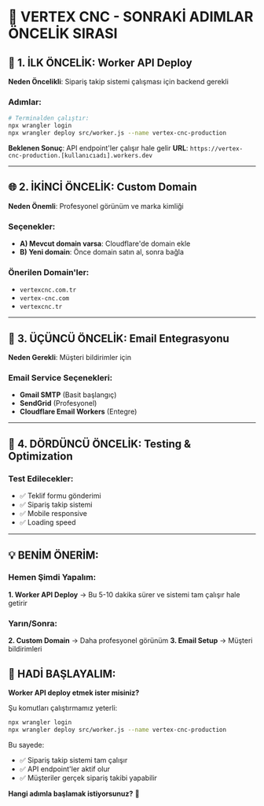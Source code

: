 # 🎯 VERTEX CNC - SONRAKİ ADIMLAR ÖNCELİK SIRASI

## 🚀 1. İLK ÖNCELİK: Worker API Deploy

**Neden Öncelikli**: Sipariş takip sistemi çalışması için backend gerekli

### Adımlar:
```bash
# Terminalden çalıştır:
npx wrangler login
npx wrangler deploy src/worker.js --name vertex-cnc-production
```

**Beklenen Sonuç**: API endpoint'ler çalışır hale gelir
**URL**: `https://vertex-cnc-production.[kullanıcıadı].workers.dev`

---

## 🌐 2. İKİNCİ ÖNCELİK: Custom Domain

**Neden Önemli**: Profesyonel görünüm ve marka kimliği

### Seçenekler:
- **A) Mevcut domain varsa**: Cloudflare'de domain ekle
- **B) Yeni domain**: Önce domain satın al, sonra bağla

### Önerilen Domain'ler:
- `vertexcnc.com.tr` 
- `vertex-cnc.com`
- `vertexcnc.tr`

---

## 📧 3. ÜÇÜNCÜ ÖNCELİK: Email Entegrasyonu

**Neden Gerekli**: Müşteri bildirimler için

### Email Service Seçenekleri:
- **Gmail SMTP** (Basit başlangıç)
- **SendGrid** (Profesyonel)
- **Cloudflare Email Workers** (Entegre)

---

## 🔧 4. DÖRDÜNCÜ ÖNCELİK: Testing & Optimization

### Test Edilecekler:
- ✅ Teklif formu gönderimi
- ✅ Sipariş takip sistemi
- ✅ Mobile responsive
- ✅ Loading speed

---

## 💡 BENİM ÖNERİM:

### Hemen Şimdi Yapalım:
**1. Worker API Deploy** → Bu 5-10 dakika sürer ve sistemi tam çalışır hale getirir

### Yarın/Sonra:
**2. Custom Domain** → Daha profesyonel görünüm
**3. Email Setup** → Müşteri bildirimleri

## 🚀 HADİ BAŞLAYALIM:

**Worker API deploy etmek ister misiniz?** 

Şu komutları çalıştırmamız yeterli:
```bash
npx wrangler login
npx wrangler deploy src/worker.js --name vertex-cnc-production
```

Bu sayede:
- ✅ Sipariş takip sistemi tam çalışır
- ✅ API endpoint'ler aktif olur  
- ✅ Müşteriler gerçek sipariş takibi yapabilir

**Hangi adımla başlamak istiyorsunuz?** 🎯
